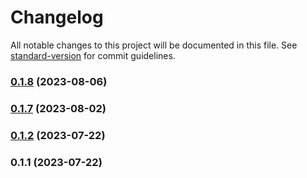 # Changelog

All notable changes to this project will be documented in this file. See [standard-version](https://github.com/conventional-changelog/standard-version) for commit guidelines.

### [0.1.8](https://github.com/arman-ag/npm-package/compare/v0.1.7...v0.1.8) (2023-08-06)

### [0.1.7](https://github.com/arman-ag/npm-package/compare/v0.1.2...v0.1.7) (2023-08-02)

### [0.1.2](https://github.com/arman-ag/learnstorybook-design-system/compare/v0.1.1...v0.1.2) (2023-07-22)

### 0.1.1 (2023-07-22)

